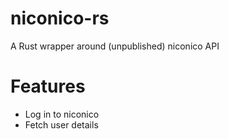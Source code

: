 # niconico-rs
A Rust wrapper around (unpublished) niconico API

# Features
- Log in to niconico
- Fetch user details
